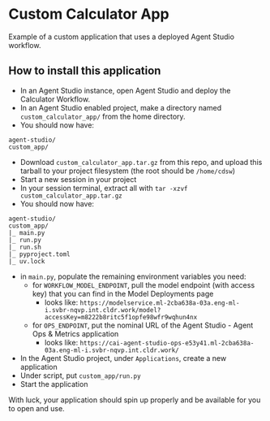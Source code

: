 # Custom Calculator App

Example of a custom application that uses a deployed Agent Studio workflow.


## How to install this application
* In an Agent Studio instance, open Agent Studio and deploy the Calculator Workflow. 
* In an Agent Studio enabled project, make a directory named `custom_calculator_app/` from the home directory.
* You should now have:

```
agent-studio/
custom_app/
```

* Download `custom_calculator_app.tar.gz` from this repo, and upload this tarball to your project filesystem (the root should be `/home/cdsw`)
* Start a new session in your project
* In your session terminal, extract all with `tar -xzvf custom_calculator_app.tar.gz`
* You should now have:

```
agent-studio/
custom_app/
|_ main.py
|_ run.py
|_ run.sh
|_ pyproject.toml
|_ uv.lock
```

* in `main.py`, populate the remaining environment variables you need:
  * for `WORKFLOW_MODEL_ENDPOINT`, pull the model endpoint (with access key) that you can find in the Model Deployments page
    * looks like: `https://modelservice.ml-2cba638a-03a.eng-ml-i.svbr-nqvp.int.cldr.work/model?accessKey=m8222b8ritc5f1opfe98wfr9wqhun4nx`
  * for `OPS_ENDPOINT`, put the nominal URL of the Agent Studio - Agent Ops & Metrics application
    * looks like: `https://cai-agent-studio-ops-e53y41.ml-2cba638a-03a.eng-ml-i.svbr-nqvp.int.cldr.work/`
* In the Agent Studio project, under `Applications`, create a new application
* Under script, put `custom_app/run.py`
* Start the application

With luck, your application should spin up properly and be available for you to open and use.